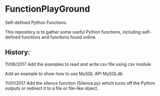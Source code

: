 # FunctionPlayGround
Self-defined Python Functions

This repository is to gather some useful Python functions, including self-defined functions and functions found online.

## History:
11/06/2017
Add the examples to read and write csv file using csv module

Add an example to show how to use MySQL API MySQLdb

11/01/2017
Add the silence function (Silence.py) which turns off the Python outputs or redirect it to a file or file-like object.

